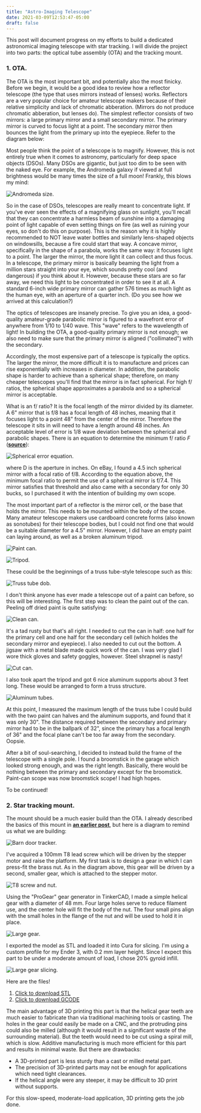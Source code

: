```yaml
---
title: "Astro-Imaging Telescope"
date: 2021-03-09T12:53:47-05:00
draft: false
---
```


This post will document progress on my efforts to build a dedicated astronomical imaging telescope with star tracking. I will divide the project into two parts: the optical tube assembly (OTA) and the tracking mount.

### 1. OTA.

The OTA is the most important bit, and potentially also the most finicky. Before we begin, it would be a good idea to review how a reflector telescope (the type that uses mirrors instead of lenses) works. Reflectors are a very popular choice for amateur telescope makers because of their relative simplicity and lack of chromatic abberation. (Mirrors do not produce chromatic abberation, but lenses do). The simplest reflector consists of two mirrors: a large primary mirror and a small secondary mirror. The primary mirror is curved to focus light at a point. The secondary mirror then bounces the light from the primary up into the eyepiece. Refer to the diagram below:


Most people think the point of a telescope is to magnify. However, this is not entirely true when it comes to astronomy, particularly for deep space objects (DSOs). Many DSOs are gigantic, but just too dim to be seen with the naked eye. For example, the Andromeda galaxy if viewed at full brightness would be many times the size of a full moon! Frankly, this blows my mind:

![Andromeda size.](images/telescope/andromeda.png)

So in the case of DSOs, telescopes are really meant to concentrate light. If you've ever seen the effects of a magnifying glass on sunlight, you'll recall that they can concentrate a harmless beam of sunshine into a damaging point of light capable of even setting things on fire (as well as ruining your eyes, so don't do this on purpose). This is the reason why it is highly recommended to NOT leave water bottles and similarly lens-shaped objects on windowsills, because a fire could start that way. A concave mirror, specifically in the shape of a parabola, works the same way: it focuses light to a point. The larger the mirror, the more light it can collect and thus focus. In a telescope, the primary mirror is basically beaming the light from a million stars straight into your eye, which sounds pretty cool (and dangerous) if you think about it. However, because these stars are so far away, we need this light to be concentrated in order to see it at all. A standard 6-inch wide primary mirror can gather 576 times as much light as the human eye, with an aperture of a quarter inch. (Do you see how we arrived at this calculation?)

The optics of telescopes are insanely precise. To give you an idea, a good-quality amateur-grade parabolic mirror is figured to a wavefront error of anywhere from 1/10 to 1/40 wave. This "wave" refers to the wavelength of light! In building the OTA, a good-quality primary mirror is not enough; we also need to make sure that the primary mirror is aligned ("collimated") with the secondary. 

Accordingly, the most expensive part of a telescope is typically the optics. The larger the mirror, the more difficult it is to manufacture and prices can rise exponentially with increases in diameter. In addition, the parabolic shape is harder to achieve than a spherical shape; therefore, on many cheaper telescopes you'll find that the mirror is in fact spherical. For high f/ ratios, the spherical shape approximates a parabola and so a spherical mirror is acceptable.

What is an f/ ratio? It is the focal length of the mirror divided by its diameter. A 6" mirror that is f/8 has a focal length of 48 inches, meaning that it focuses light to a point 48" from the center of the mirror. Therefore the telescope it sits in will need to have a length around 48 inches. An acceptable level of error is 1/8 wave deviation between the spherical and parabolic shapes. There is an equation to determine the minimum f/ ratio *F* (**[source](https://www.cloudynights.com/topic/42362-parabolic-v-spherical-mirrors/#entry550430)**):

![Spherical error equation.](https://latex.codecogs.com/gif.latex?\LARGE&space;F&space;=&space;\big[&space;88.6&space;D&space;\big]&space;^{1/3})

where D is the aperture in inches. On eBay, I found a 4.5 inch spherical mirror with a focal ratio of f/8. According to the equation above, the minimum focal ratio to permit the use of a spherical mirror is f/7.4. This mirror satisfies that threshold and also came with a secondary for only 30 bucks, so I purchased it with the intention of building my own scope.

The most important part of a reflector is the mirror cell, or the base that holds the mirror. This needs to be mounted within the body of the scope. Many amateur telescope makers use cardboard concrete forms (also known as sonotubes) for their telescope bodies, but I could not find one that would be a suitable diameter for a 4.5" mirror. However, I did have an empty paint can laying around, as well as a broken aluminum tripod.

![Paint can.](images/telescope/can_paint.jpg)

![Tripod.](images/telescope/tripod.jpg)

These could be the beginnings of a truss tube-style telescope such as this:

![Truss tube dob.](images/telescope/truss-tube-dob.jpg)

I don't think anyone has ever made a telescope out of a paint can before, so this will be interesting. The first step was to clean the paint out of the can. Peeling off dried paint is quite satisfying:

![Clean can.](images/telescope/can_clean.jpg)

It's a tad rusty but that's all right. I needed to cut the can in half: one half for the primary cell and one half for the secondary cell (which holdes the secondary mirror and eyepiece). I also needed to cut out the bottom. A jigsaw with a metal blade made quick work of the can. I was *very* glad I wore thick gloves and safety goggles, however. Steel shrapnel is nasty!

![Cut can.](images/telescope/can_cut.jpg)

I also took apart the tripod and got 6 nice aluminum supports about 3 feet long. These would be arranged to form a truss structure.

![Aluminum tubes.](images/telescope/trusses.jpg)

At this point, I measured the maximum length of the truss tube I could build with the two paint can halves and the aluminum supports, and found that it was only 30". The distance required between the secondary and primary mirror had to be in the ballpark of 32", since the primary has a focal length of 36" and the focal plane can't be too far away from the secondary. Oopsie.

After a bit of soul-searching, I decided to instead build the frame of the telescope with a single pole. I found a broomstick in the garage which looked strong enough, and was the right length. Basically, there would be nothing between the primary and secondary except for the broomstick. Paint-can scope was now broomstick scope! I had high hopes.

To be continued!

### 2. Star tracking mount.

The mount should be a much easier build than the OTA. I already described the basics of this mount in **[an earlier post](https://aspartate.github.io/personal_website/blog/week-4-stepper-drive/)**, but here is a diagram to remind us what we are building:

![Barn door tracker.](images/telescope/barndoor.jpg)

I've acquired a 100mm T8 lead screw which will be driven by the stepper motor and raise the platform. My first task is to design a gear in which I can press-fit the brass nut. As in the diagram above, this gear will be driven by a second, smaller gear, which is attached to the stepper motor.

![T8 screw and nut.](images/telescope/screw-and-nut.jpg)

Using the "ProGear" gear generator in TinkerCAD, I made a simple helical gear with a diameter of 48 mm. Four large holes serve to reduce filament use, and the center hole will fit the body of the nut. The four small pins align with the small holes in the flange of the nut and will be used to hold it in place.

![Large gear.](images/telescope/large-gear.png)

I exported the model as STL and loaded it into Cura for slicing. I'm using a custom profile for my Ender 3, with 0.2 mm layer height. Since I expect this part to be under a moderate amount of load, I chose 20% gyroid infill.

![Large gear slicing.](images/telescope/large-gear-slice.png)

Here are the files!
1. [Click to download STL](files/telescope/large-gear.stl)
2. [Click to download GCODE](files/telescope/large-gear.gcode)

The main advantage of 3D printing this part is that the helical gear teeth are much easier to fabricate than via traditional machining tools or casting. The holes in the gear could easily be made on a CNC, and the protruding pins could also be milled (although it would result in a significant waste of the surrounding material). But the teeth would need to be cut using a spiral mill, which is slow. Additive manufacturing is much more efficient for this part and results in minimal waste. But there are drawbacks:
* A 3D-printed part is less sturdy than a cast or milled metal part.
* The precision of 3D-printed parts may not be enough for applications which need tight clearances.
* If the helical angle were any steeper, it may be difficult to 3D print without supports.

For this slow-speed, moderate-load application, 3D printing gets the job done.